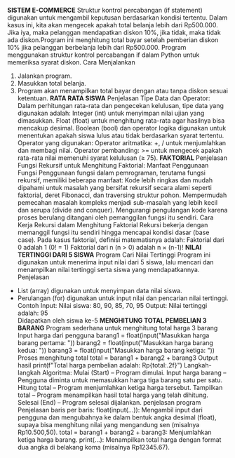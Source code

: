 **SISTEM E-COMMERCE** 
Struktur kontrol percabangan (if statement) digunakan untuk mengambil keputusan berdasarkan kondisi tertentu. Dalam kasus ini, kita akan mengecek apakah total belanja lebih dari Rp500.000. Jika iya, maka pelanggan mendapatkan diskon 10%, jika tidak, maka tidak ada diskon.Program ini menghitung total bayar setelah pemberian diskon 10% jika pelanggan berbelanja lebih dari Rp500.000. Program menggunakan struktur kontrol percabangan if dalam Python untuk memeriksa syarat diskon.
Cara Menjalankan
1. Jalankan program.
2. Masukkan total belanja.
3. Program akan menampilkan total bayar dengan atau tanpa diskon sesuai ketentuan.
**RATA RATA SISWA**
Penjelasan Tipe Data dan Operator:
Dalam perhitungan rata-rata dan pengecekan kelulusan, tipe data yang digunakan adalah:
Integer (int) untuk menyimpan nilai ujian yang dimasukkan.
Float (float) untuk menghitung rata-rata agar hasilnya bisa mencakup desimal.
Boolean (bool) dan operator logika digunakan untuk menentukan apakah siswa lulus atau tidak berdasarkan syarat tertentu.
Operator yang digunakan:
Operator aritmatika: +, / untuk menjumlahkan dan membagi nilai.
Operator pembanding: >= untuk mengecek apakah rata-rata nilai memenuhi syarat kelulusan (≥ 75).
**FAKTORIAL**
Penjelasan Fungsi Rekursif untuk Menghitung Faktorial:
Manfaat Penggunaan Fungsi
Penggunaan fungsi dalam pemrograman, terutama fungsi rekursif, memiliki beberapa manfaat:
Kode lebih ringkas dan mudah dipahami untuk masalah yang bersifat rekursif secara alami seperti faktorial, deret Fibonacci, dan traversing struktur pohon.
Mempermudah pemecahan masalah kompleks menjadi sub-masalah yang lebih kecil dan serupa (divide and conquer).
Mengurangi pengulangan kode karena proses berulang ditangani oleh pemanggilan fungsi itu sendiri.
Cara Kerja Rekursi dalam Menghitung Faktorial
Rekursi bekerja dengan memanggil fungsi itu sendiri hingga mencapai kondisi dasar (base case). Pada kasus faktorial, definisi matematisnya adalah:
Faktorial dari 0 adalah 1 (0! = 1)
Faktorial dari n (n > 0) adalah n × (n-1)!
**NILAI TERTINGGI DARI 5 SISWA**
Program Cari Nilai Tertinggi
Program ini digunakan untuk menerima input nilai dari 5 siswa, lalu mencari dan menampilkan nilai tertinggi serta siswa yang mendapatkannya.
Penjelasan
- List (array) digunakan untuk menyimpan data nilai siswa.
- Perulangan (for) digunakan untuk input nilai dan pencarian nilai tertinggi.
Contoh Input:
Nilai siswa: 80, 90, 85, 70, 95
Output:
Nilai tertinggi adalah: 95  
Didapatkan oleh siswa ke-5
**MENGHITUNG TOTAL PEMBELIAN 3 BARANG**
Program sederhana untuk menghitung total harga 3 barang
Input harga dari pengguna
barang1 = float(input("Masukkan harga barang pertama: "))
barang2 = float(input("Masukkan harga barang kedua: "))
barang3 = float(input("Masukkan harga barang ketiga: "))
Proses menghitung total
total = barang1 + barang2 + barang3
Output hasil
print(f"Total harga pembelian adalah: Rp{total:.2f}")
Langkah-langkah Algoritma:
Mulai (Start) – Program dimulai.
Input harga barang – Pengguna diminta untuk memasukkan harga tiga barang satu per satu.
Hitung total – Program menjumlahkan ketiga harga tersebut.
Tampilkan total – Program menampilkan hasil total harga yang telah dihitung.
Selesai (End) – Program selesai dijalankan.
penjelasan program
Penjelasan baris per baris:
float(input(...)): Mengambil input dari pengguna dan mengubahnya ke dalam bentuk angka desimal (float), supaya bisa menghitung nilai yang mengandung sen (misalnya Rp10.500,50).
total = barang1 + barang2 + barang3: Menjumlahkan ketiga harga barang.
print(...): Menampilkan total harga dengan format dua angka di belakang koma (misalnya Rp12345.67).

